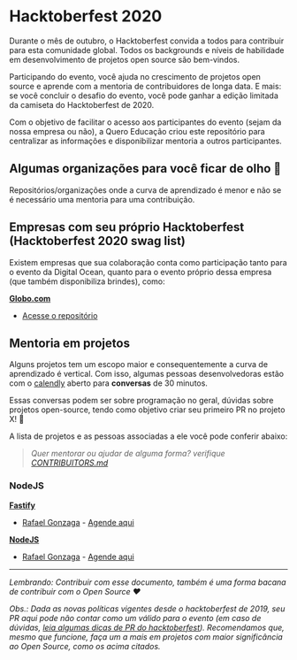 # Hacktoberfest 2020

Durante o mês de outubro, o Hacktoberfest convida a todos para contribuir para esta comunidade global. Todos os backgrounds e níveis de habilidade em desenvolvimento de projetos open source são bem-vindos. 

Participando do evento, você ajuda no crescimento de projetos open source e aprende com a mentoria de contribuidores de longa data. E mais: se você concluir o desafio do evento, você pode ganhar a edição limitada da camiseta do Hacktoberfest de 2020.

Com o objetivo de facilitar o acesso aos participantes do evento (sejam da nossa empresa ou não), a Quero Educação criou este repositório para centralizar as informações e disponibilizar mentoria a outros participantes.

## Algumas organizações para você ficar de olho :eyes:

Repositórios/organizações onde a curva de aprendizado é menor e não se é necessário uma mentoria para uma contribuição.

## Empresas com seu próprio Hacktoberfest (Hacktoberfest 2020 swag list)

Existem empresas que sua colaboração conta como participação tanto para o evento da Digital Ocean, quanto para o evento próprio dessa empresa (que também disponibiliza brindes), como:

**[Globo.com](https://opensource.globo.com/hacktoberfest/)**
- [Acesse o repositório](https://github.com/globocom)

## Mentoria em projetos

Alguns projetos tem um escopo maior e consequentemente a curva de aprendizado é vertical. Com isso, algumas pessoas desenvolvedoras estão com o [calendly](https://calendly.com/pt) aberto para **conversas** de 30 minutos.

Essas conversas podem ser sobre programação no geral, dúvidas sobre projetos open-source, tendo como objetivo criar seu primeiro PR no projeto X! :tada:

A lista de projetos e as pessoas associadas a ele você pode conferir abaixo:

> _Quer mentorar ou ajudar de alguma forma? verifique [CONTRIBUITORS.md](./CONTRIBUITORS.md)_

### NodeJS

**[Fastify](https://github.com/fastify/fastify)**
 - [Rafael Gonzaga](@rafaelgss) - [Agende aqui](https://calendly.com/rafaelgss/30min)

**[NodeJS](https://github.com/nodejs/node)**
 - [Rafael Gonzaga](@rafaelgss) - [Agende aqui](https://calendly.com/rafaelgss/30min)

---

_Lembrando: Contribuir com esse documento, também é uma forma bacana de contribuir com o Open Source :heart:_

_Obs.: Dada as novas políticas vigentes desde o hacktoberfest de 2019, seu PR aqui pode não contar como um válido para o evento (em caso de dúvidas, [leia algumas dicas de PR do hacktoberfest](https://hacktoberfest.digitalocean.com/details/#quality)). Recomendamos que, mesmo que funcione, faça um a mais em projetos com maior significância ao Open Source, como os acima citados._
